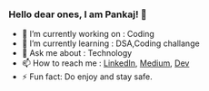 ### Hello dear ones, I am Pankaj! 👋


- 🔭 I’m currently working on : Coding
- 🌱 I’m currently learning : DSA,Coding challange
- 💬 Ask me about : Technology
- 📫 How to reach me : [LinkedIn](https://www.linkedin.com/in/pankaj-kumar-ravi/), [Medium](https://pankajravi25.medium.com/), [Dev](https://dev.to/pankajkrravi) 
- ⚡ Fun fact: Do enjoy and stay safe.






<!--
**pankajkrravi/pankajkrravi** is a ✨ _special_ ✨ repository because its `README.md` (this file) appears on your GitHub profile.

Here are some ideas to get you started:

- 🔭 I’m currently working on ...
- 🌱 I’m currently learning ...
- 👯 I’m looking to collaborate on ...
- 🤔 I’m looking for help with ...
- 💬 Ask me about ...
- 📫 How to reach me: ...
- 😄 Pronouns: ...
- ⚡ Fun fact: ...
-->

